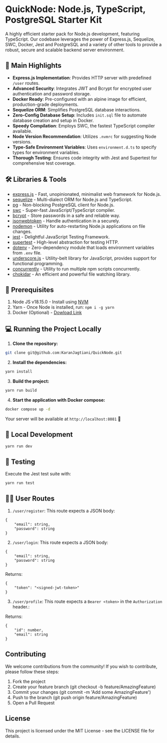 # QuickNode: Node.js, TypeScript, PostgreSQL Starter Kit

A highly efficient starter pack for Node.js development, featuring TypeScript. Our codebase leverages the power of Express.js, Sequelize, SWC, Docker, Jest and PostgreSQL and a variety of other tools to provide a robust, secure and scalable backend server environment.

## 🚀 Main Highlights

- **Express.js Implementation**: Provides HTTP server with predefined `/user` routes.
- **Advanced Security**: Integrates JWT and Bcrypt for encrypted user authentication and password storage.
- **Docker Ready**: Pre-configured with an alpine image for efficient, production-grade deployments.
- **Sequelize ORM**: Simplifies PostgreSQL database interactions.
- **Zero-Config Database Setup**: Includes `init.sql` file to automate database creation and setup in Docker.
- **Speedy Compilation**: Employs SWC, the fastest TypeScript compiler available.
- **Node Version Recommendation**: Utilizes `.nvmrc` for suggesting Node versions.
- **Type-Safe Environment Variables**: Uses `environment.d.ts` to specify types for environment variables.
- **Thorough Testing**: Ensures code integrity with Jest and Supertest for comprehensive test coverage.

## 🛠 Libraries & Tools

- [express.js](https://expressjs.com/) - Fast, unopinionated, minimalist web framework for Node.js.
- [sequelize](https://sequelize.org/) - Multi-dialect ORM for Node.js and TypeScript.
- [pg](https://node-postgres.com/) - Non-blocking PostgreSQL client for Node.js.
- [swc](https://swc.rs/) - Super-fast JavaScript/TypeScript compiler.
- [bcrypt](https://www.npmjs.com/package/bcrypt) - Store passwords in a safe and reliable way.
- [jsonwebtoken](https://www.npmjs.com/package/jsonwebtoken) - Handle authentication in a securely.
- [nodemon](https://github.com/remy/nodemon) - Utility for auto-restarting Node.js applications on file changes.
- [jest](https://jestjs.io/) - Delightful JavaScript Testing Framework.
- [supertest](https://www.npmjs.com/package/supertest) - High-level abstraction for testing HTTP.
- [dotenv](https://github.com/motdotla/dotenv) - Zero-dependency module that loads environment variables from `.env` file.
- [underscore.js](https://underscorejs.org/) - Utility-belt library for JavaScript, provides support for functional programming.
- [concurrently](https://github.com/open-cli-tools/concurrently) - Utility to run multiple npm scripts concurrently.
- [chokidar](https://github.com/paulmillr/chokidar) - An efficient and powerful file watching library.

## 🔧 Prerequisites

1. Node JS v18.15.0 - Install using [NVM](https://github.com/nvm-sh/nvm)
2. Yarn - Once Node is installed, run: `npm i -g yarn`
3. Docker (Optional) - [Dowload Link](https://www.docker.com/products/docker-desktop/)

## 💻 Running the Project Locally

1. **Clone the repository:**

```sh
git clone git@github.com:KaranJagtiani/QuickNode.git
```

2. **Install the dependencies:**

```sh
yarn install
```

3. **Build the project:**

```sh
yarn run build
```

4. **Start the application with Docker compose:**

```sh
docker compose up -d
```

Your server will be available at `http://localhost:8081` 🚀

## 📝 Local Development

```sh
yarn run dev
```

## 🧪 Testing

Execute the Jest test suite with:

```sh
yarn run test
```

## 🧑‍💻 User Routes

1. `/user/register`: This route expects a JSON body:

```
{
    "email": string,
    "password": string
}
```

2. `/user/login`: This route expects a JSON body:

```
{
    "email": string,
    "password": string
}
```

Returns:

```
{
    "token": "<signed-jwt-token>"
}
```

3. `/user/profile`: This route expects a `Bearer <token>` in the `Authorization` header.:

Returns:

```
{
    "id": number,
    "email": string
}
```

## Contributing

We welcome contributions from the community! If you wish to contribute, please follow these steps:

1. Fork the project
2. Create your feature branch (git checkout -b feature/AmazingFeature)
3. Commit your changes (git commit -m 'Add some AmazingFeature')
4. Push to the branch (git push origin feature/AmazingFeature)
5. Open a Pull Request

## License

This project is licensed under the MIT License - see the LICENSE file for details.
